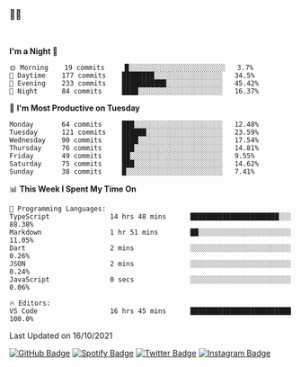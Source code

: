 ### 🤙🍺

<!-- <a href="https://github-readme-stats.vercel.app/api?username=hzak2xx&count_private=true&show_icons=true&theme=dracula">
  <img align="center" src="https://github-readme-stats.vercel.app/api?username=hzak2xx&count_private=true&show_icons=true&theme=dracula" />
</a>
</br> -->
</br>

<!--START_SECTION:waka-->
**I'm a Night 🦉** 

```text
🌞 Morning    19 commits     █░░░░░░░░░░░░░░░░░░░░░░░░   3.7% 
🌆 Daytime    177 commits    ████████░░░░░░░░░░░░░░░░░   34.5% 
🌃 Evening    233 commits    ███████████░░░░░░░░░░░░░░   45.42% 
🌙 Night      84 commits     ████░░░░░░░░░░░░░░░░░░░░░   16.37%

```
📅 **I'm Most Productive on Tuesday** 

```text
Monday       64 commits     ███░░░░░░░░░░░░░░░░░░░░░░   12.48% 
Tuesday      121 commits    ██████░░░░░░░░░░░░░░░░░░░   23.59% 
Wednesday    90 commits     ████░░░░░░░░░░░░░░░░░░░░░   17.54% 
Thursday     76 commits     ███░░░░░░░░░░░░░░░░░░░░░░   14.81% 
Friday       49 commits     ██░░░░░░░░░░░░░░░░░░░░░░░   9.55% 
Saturday     75 commits     ███░░░░░░░░░░░░░░░░░░░░░░   14.62% 
Sunday       38 commits     █░░░░░░░░░░░░░░░░░░░░░░░░   7.41%

```


📊 **This Week I Spent My Time On** 

```text
💬 Programming Languages: 
TypeScript               14 hrs 48 mins      ██████████████████████░░░   88.38% 
Markdown                 1 hr 51 mins        ██░░░░░░░░░░░░░░░░░░░░░░░   11.05% 
Dart                     2 mins              ░░░░░░░░░░░░░░░░░░░░░░░░░   0.26% 
JSON                     2 mins              ░░░░░░░░░░░░░░░░░░░░░░░░░   0.24% 
JavaScript               0 secs              ░░░░░░░░░░░░░░░░░░░░░░░░░   0.06%

🔥 Editors: 
VS Code                  16 hrs 45 mins      █████████████████████████   100.0%

```


 Last Updated on 16/10/2021
<!--END_SECTION:waka-->

[![GitHub Badge](https://img.shields.io/badge/GitHub-100000?style=for-the-badge&logo=github&logoColor=white)](https://github.com/hzak2xx)
[![Spotify Badge](https://img.shields.io/badge/Spotify-1ED760?&style=for-the-badge&logo=spotify&logoColor=white)](https://open.spotify.com/user/uf90s6sbbh75a1mt44clkhkvf)
[![Twitter Badge](https://img.shields.io/badge/Twitter-1DA1F2?style=for-the-badge&logo=twitter&logoColor=white)](https://twitter.com/hzak2xx)
[![Instagram Badge](https://img.shields.io/badge/Instagram-E4405F?style=for-the-badge&logo=instagram&logoColor=white)](https://www.instagram.com/hzak2xx/)
